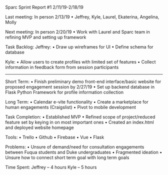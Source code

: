 Sparc Sprint Report #1
2/11/19-2/18/19

Last meeting: In person 2/13/19
•	Jeffrey, Kyle, Laurel, Ekaterina, Angelina, Molly

Next meeting: In person 2/20/19
•	Work with Laurel and Sparc team in refining MVP and setting up framework

Task Backlog:
Jeffrey:
•	Draw up wireframes for UI
•	Define schema for database

Kyle:
•	Allow users to create profiles with limited set of features
•	Collect information in feedback form from session participants

________________________________________
Short Term:
•	Finish preliminary demo front-end interface/basic website for proposed engagement session by 2/27/19
•	Set up backend database in Flask Python Framework for profile information collection

Long Term:
•	Calendar e-vite functionality 
•	Create a marketplace for human engagements (Craigslist)
•	Pivot to mobile development

Task Completion:
•	Established MVP 
•	Refined scope of project/reduced feature set by keying in on most important ones
•	Created an index.html and deployed website homepage

Tools:
•	Trello
•	Github
•	Firebase
•	Vue
•	Flask

Problems:
•	Unsure of demand/need for consultation engagements between Fuqua students and Duke undergraduates
•	Fragmented ideation 
•	Unsure how to connect short term goal with long term goals

Time Spent:
Jeffrey – 4 hours
Kyle – 5 hours


